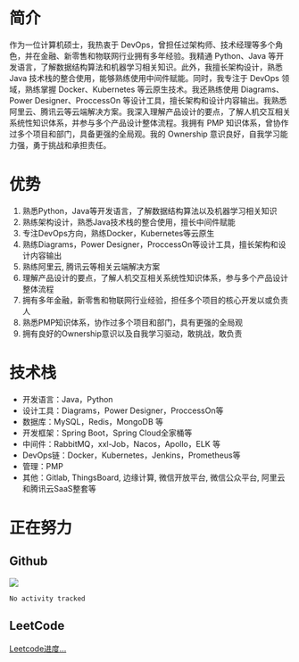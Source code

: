 # 简介
作为一位计算机硕士，我热衷于 DevOps，曾担任过架构师、技术经理等多个角色，并在金融、新零售和物联网行业拥有多年经验。我精通 Python、Java 等开发语言，了解数据结构算法和机器学习相关知识。此外，我擅长架构设计，熟悉 Java 技术栈的整合使用，能够熟练使用中间件赋能。同时，我专注于 DevOps 领域，熟练掌握 Docker、Kubernetes 等云原生技术。我还熟练使用 Diagrams、Power Designer、ProccessOn 等设计工具，擅长架构和设计内容输出。我熟悉阿里云、腾讯云等云端解决方案。我深入理解产品设计的要点，了解人机交互相关系统性知识体系，并参与多个产品设计整体流程。我拥有 PMP 知识体系，曾协作过多个项目和部门，具备更强的全局观。我的 Ownership 意识良好，自我学习能力强，勇于挑战和承担责任。



#  优势
1. 熟悉Python，Java等开发语言，了解数据结构算法以及机器学习相关知识
2. 熟练架构设计，熟悉Java技术栈的整合使用，擅长中间件赋能
3. 专注DevOps方向，熟练Docker，Kubernetes等云原生
4. 熟练Diagrams，Power Designer，ProccessOn等设计工具，擅长架构和设计内容输出
5. 熟练阿里云, 腾讯云等相关云端解决方案
6. 理解产品设计的要点，了解人机交互相关系统性知识体系，参与多个产品设计整体流程
7. 拥有多年金融，新零售和物联网行业经验，担任多个项目的核心开发以或负责人
8. 熟悉PMP知识体系，协作过多个项目和部门，具有更强的全局观
9. 拥有良好的Ownership意识以及自我学习驱动，敢挑战，敢负责


# 技术栈
- 开发语言：Java，Python
- 设计工具：Diagrams，Power Designer，ProccessOn等
- 数据库：MySQL，Redis，MongoDB 等
- 开发框架：Spring Boot，Spring Cloud全家桶等
- 中间件：RabbitMQ，xxl-Job，Nacos，Apollo，ELK 等
- DevOps链：Docker，Kubernetes，Jenkins，Prometheus等
- 管理：PMP
- 其他：Gitlab, ThingsBoard, 边缘计算, 微信开放平台, 微信公众平台, 阿里云和腾讯云SaaS整套等




# 正在努力
## Github
![](https://github-readme-stats.vercel.app/api?username=wyattup&theme=dark)

<!--START_SECTION:waka-->

```text
No activity tracked
```

<!--END_SECTION:waka-->

## LeetCode
[Leetcode进度...](https://leetcode-cn.com/u/wyattwang)




